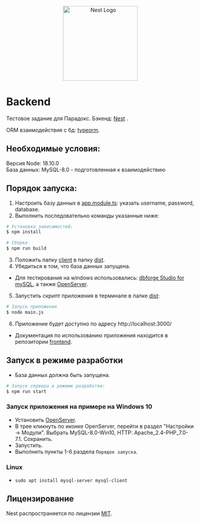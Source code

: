 <p align="center">
  <a href="http://nestjs.com/" target="blank"><img src="https://nestjs.com/img/logo-small.svg" width="200" alt="Nest Logo" /></a>
</p>

[circleci-image]: https://img.shields.io/circleci/build/github/nestjs/nest/master?token=abc123def456
[circleci-url]: https://circleci.com/gh/nestjs/nest

# Backend
Тестовое задание для Парадокс.
Бэкенд: [Nest](https://github.com/nestjs/nest) .

ORM взаимодействия с бд: [typeorm](https://docs.nestjs.com/techniques/database#typeorm-integration).


## Необходимые условия:
Версия Node: 18.10.0 <br> База данных: MySQL-8.0 - подготовленная к взаимодействию

## Порядок запуска:

1. Настроить базу данных в [app.module.ts](./src/app.module.ts): указать username, password, database.
2. Выполнить последовательно команды указанные ниже:

```bash
# Установка зависимостей: 
$ npm install
```

```bash
# Сборка
$ npm run build
```
3. Положить папку [client](client) в папку [dist](dist).
4. Убедиться в том, что база данных запущена.
* Для тестирования на windows использовались: [dbforge Studio for mySQL](http://www.devart.com/ru/dbforge/mysql/studio), а также [OpenServer](https://ospanel.io/).
5. Запустить скрипт приложения в терминале в папке [dist](dist):
```bash 
# Запуск приложения
$ node main.js
```
6. Приложение будет доступно по адресу http://localhost:3000/
* Документация по использованию приложения находится в репозитории [frontend](https://github.com/Septant/paradox-test-frontend/blob/master/README.md).


## Запуск в режиме разработки
* База данных должна быть запущена.
```bash
# Запуск сервера в режиме разработки:
$ npm run start
```

### Запуск приложения на примере на Windows 10
* Установить [OpenServer](https://ospanel.io/).
* В трее кликнуть по иконке OpenServer, перейти в раздел "Настройки -> Модули". Выбрать MySQL-8.0-Win10, HTTP: Apache_2.4-PHP_7.0-7.1. Сохранить.
* Запустить.
* Выполнить пункты 1-6 раздела `Порядок запуска`.

### Linux 
* ```sudo apt install mysql-server mysql-client```

## Лицензирование

Nest распространяется по лицензии [MIT](LICENSE).
